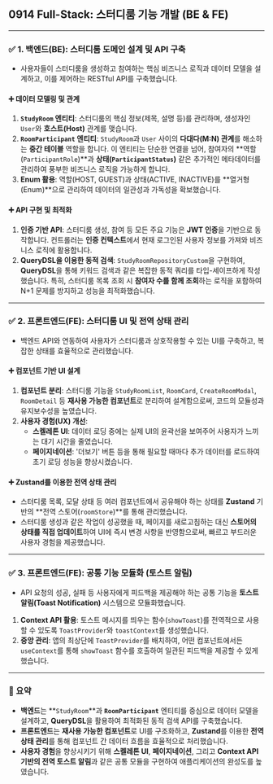 ## 0914 Full-Stack: 스터디룸 기능 개발 (BE & FE)

---

### ✅ 1. 백엔드(BE): 스터디룸 도메인 설계 및 API 구축

*   사용자들이 스터디룸을 생성하고 참여하는 핵심 비즈니스 로직과 데이터 모델을 설계하고, 이를 제어하는 RESTful API를 구축했습니다.

#### ➕ 데이터 모델링 및 관계

1.  **`StudyRoom` 엔티티**: 스터디룸의 핵심 정보(제목, 설명 등)를 관리하며, 생성자인 `User`와 **호스트(Host)** 관계를 맺습니다.
2.  **`RoomParticipant` 엔티티**: `StudyRoom`과 `User` 사이의 **다대다(M:N) 관계**를 해소하는 **중간 테이블** 역할을 합니다. 이 엔티티는 단순한 연결을 넘어, 참여자의 **역할(`ParticipantRole`)**과 **상태(`ParticipantStatus`)** 같은 추가적인 메타데이터를 관리하여 풍부한 비즈니스 로직을 가능하게 합니다.
3.  **Enum 활용**: 역할(HOST, GUEST)과 상태(ACTIVE, INACTIVE)를 **열거형(Enum)**으로 관리하여 데이터의 일관성과 가독성을 확보했습니다.

#### ➕ API 구현 및 최적화

1.  **인증 기반 API**: 스터디룸 생성, 참여 등 모든 주요 기능은 **JWT 인증**을 기반으로 동작합니다. 컨트롤러는 **인증 컨텍스트**에서 현재 로그인된 사용자 정보를 가져와 비즈니스 로직에 활용합니다.
2.  **QueryDSL을 이용한 동적 검색**: `StudyRoomRepositoryCustom`을 구현하여, **QueryDSL**을 통해 키워드 검색과 같은 복잡한 동적 쿼리를 타입-세이프하게 작성했습니다. 특히, 스터디룸 목록 조회 시 **참여자 수를 함께 조회**하는 로직을 포함하여 N+1 문제를 방지하고 성능을 최적화했습니다.

---

### ✅ 2. 프론트엔드(FE): 스터디룸 UI 및 전역 상태 관리

*   백엔드 API와 연동하여 사용자가 스터디룸과 상호작용할 수 있는 UI를 구축하고, 복잡한 상태를 효율적으로 관리했습니다.

#### ➕ 컴포넌트 기반 UI 설계

1.  **컴포넌트 분리**: 스터디룸 기능을 `StudyRoomList`, `RoomCard`, `CreateRoomModal`, `RoomDetail` 등 **재사용 가능한 컴포넌트**로 분리하여 설계함으로써, 코드의 모듈성과 유지보수성을 높였습니다.
2.  **사용자 경험(UX) 개선**:
    *   **스켈레톤 UI**: 데이터 로딩 중에는 실제 UI의 윤곽선을 보여주어 사용자가 느끼는 대기 시간을 줄였습니다.
    *   **페이지네이션**: '더보기' 버튼 등을 통해 필요할 때마다 추가 데이터를 로드하여 초기 로딩 성능을 향상시켰습니다.

#### ➕ Zustand를 이용한 전역 상태 관리

*   스터디룸 목록, 모달 상태 등 여러 컴포넌트에서 공유해야 하는 상태를 **Zustand** 기반의 **전역 스토어(`roomStore`)**를 통해 관리했습니다.
*   스터디룸 생성과 같은 작업이 성공했을 때, 페이지를 새로고침하는 대신 **스토어의 상태를 직접 업데이트**하여 UI에 즉시 변경 사항을 반영함으로써, 빠르고 부드러운 사용자 경험을 제공했습니다.

---

### ✅ 3. 프론트엔드(FE): 공통 기능 모듈화 (토스트 알림)

*   API 요청의 성공, 실패 등 사용자에게 피드백을 제공해야 하는 공통 기능을 **토스트 알림(Toast Notification)** 시스템으로 모듈화했습니다.

1.  **Context API 활용**: 토스트 메시지를 띄우는 함수(`showToast`)를 전역적으로 사용할 수 있도록 `ToastProvider`와 `toastContext`를 생성했습니다.
2.  **중앙 관리**: 앱의 최상단에 `ToastProvider`를 배치하여, 어떤 컴포넌트에서든 `useContext`를 통해 `showToast` 함수를 호출하여 일관된 피드백을 제공할 수 있게 했습니다.

---

### 📌 요약

*   **백엔드**는 **`StudyRoom`**과 **`RoomParticipant`** 엔티티를 중심으로 데이터 모델을 설계하고, **QueryDSL**을 활용하여 최적화된 동적 검색 API를 구축했습니다.
*   **프론트엔드**는 **재사용 가능한 컴포넌트**로 UI를 구조화하고, **Zustand**를 이용한 **전역 상태 관리**를 통해 컴포넌트 간 데이터 흐름을 효율적으로 처리했습니다.
*   **사용자 경험**을 향상시키기 위해 **스켈레톤 UI**, **페이지네이션**, 그리고 **Context API 기반의 전역 토스트 알림**과 같은 공통 모듈을 구현하여 애플리케이션의 완성도를 높였습니다.